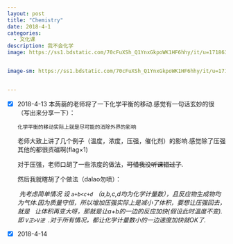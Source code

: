 ```yaml
---
layout: post
title: "Chemistry"
date: 2018-4-1
categories:
  - 文化课
description: 我不会化学
image: https://ss1.bdstatic.com/70cFuXSh_Q1YnxGkpoWK1HF6hhy/it/u=171863637,4079327132&fm=27&gp=0.jpg


image-sm: https://ss1.bdstatic.com/70cFuXSh_Q1YnxGkpoWK1HF6hhy/it/u=171863637,4079327132&fm=27&gp=0.jpg


---
```

- [x] 2018-4-13 本蒟蒻的老师将了一下化学平衡的移动.感觉有一句话玄妙的很（写出来分享一下）：

  ```
  化学平衡的移动实际上就是尽可能的消除外界的影响
  ```

  老师大致上讲了几个例子（温度，浓度，压强，催化剂）的影响.感觉除了压强其他的都很资磁啊(flag×1)

  对于压强，老师口胡了一些浓度的做法，~~可惜我没听课错过了~~.

  然后我就瞎胡了个做法（dalao勿喷）：

  
     _先考虑简单情况 设 `a+b<c+d` （a,b,c,d均为化学计量数），且反应物生成物均为气体.因为质量守恒，所以增加压强实际上是减小了体积，要想让压强回去，就是    让体积再变大呀，那就是让a+b的一边的反应加快(假设此时温度不变).即 `V正>V逆 `.对于所有情况，都让化学计量数小的一边速度加快就OK了._
  
- [x] 2018-4-14
